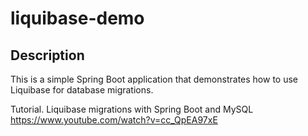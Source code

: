 # liquibase-demo

## Description

This is a simple Spring Boot application that demonstrates how to use Liquibase for database migrations.

Tutorial. Liquibase migrations with Spring Boot and MySQL
https://www.youtube.com/watch?v=cc_QpEA97xE